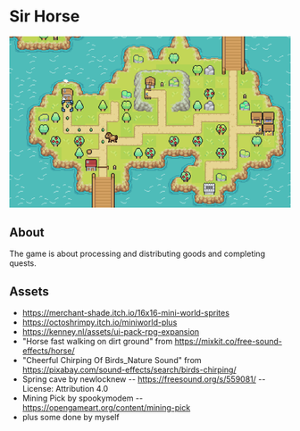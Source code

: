 # Sir Horse

![Screenshot of a game.](/assets/example.png)

## About

The game is about processing and distributing goods and completing quests.

## Assets

* https://merchant-shade.itch.io/16x16-mini-world-sprites
* https://octoshrimpy.itch.io/miniworld-plus
* https://kenney.nl/assets/ui-pack-rpg-expansion
* "Horse fast walking on dirt ground" from https://mixkit.co/free-sound-effects/horse/
* "Cheerful Chirping Of Birds_Nature Sound" from https://pixabay.com/sound-effects/search/birds-chirping/
* Spring cave by newlocknew -- https://freesound.org/s/559081/ -- License: Attribution 4.0
* Mining Pick by spookymodem -- https://opengameart.org/content/mining-pick 
* plus some done by myself
